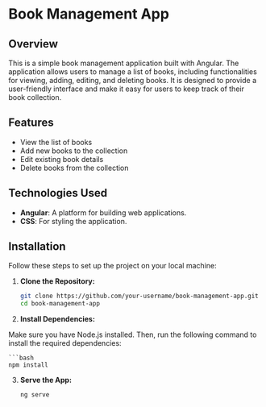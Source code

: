 # Book Management App

## Overview

This is a simple book management application built with Angular. The application allows users to manage a list of books, including functionalities for viewing, adding, editing, and deleting books. It is designed to provide a user-friendly interface and make it easy for users to keep track of their book collection.

## Features

- View the list of books
- Add new books to the collection
- Edit existing book details
- Delete books from the collection

## Technologies Used

- **Angular**: A platform for building web applications.
- **CSS**: For styling the application.

## Installation

Follow these steps to set up the project on your local machine:

1. **Clone the Repository:**

   ```bash
   git clone https://github.com/your-username/book-management-app.git
   cd book-management-app

2. **Install Dependencies:**

Make sure you have Node.js installed. Then, run the following command to install the required dependencies:

    ```bash
    npm install

3. **Serve the App:**
    
    ```bash
    ng serve
